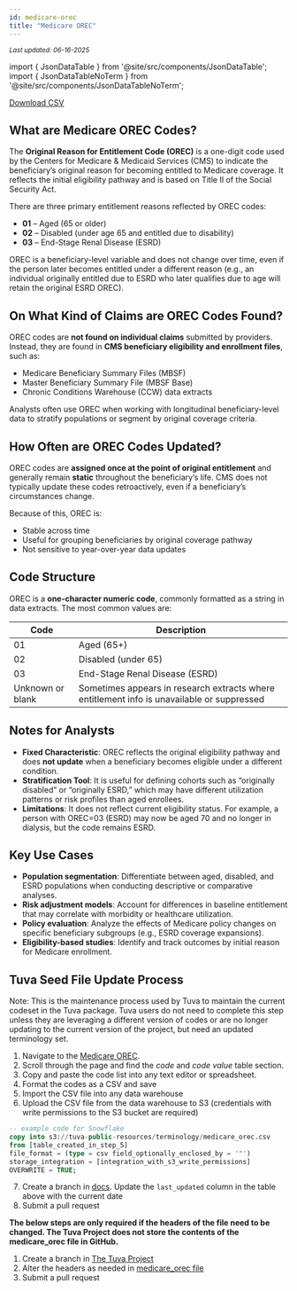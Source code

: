 ```yaml
---
id: medicare-orec
title: "Medicare OREC"
---
```

<div style={{ marginTop: "-2rem", marginBottom: "1.5rem" }}>
  <small><em>Last updated: 06-16-2025</em></small>
</div>

import { JsonDataTable } from '@site/src/components/JsonDataTable';
import { JsonDataTableNoTerm } from '@site/src/components/JsonDataTableNoTerm';

<JsonDataTableNoTerm  jsonPath="nodes.seed\.the_tuva_project\.terminology__medicare_orec.columns" />

<a href="https://tuva-public-resources.s3.amazonaws.com/versioned_terminology/latest/medicare_orec.csv_0_0_0.csv.gz">Download CSV</a>

## What are Medicare OREC Codes?

The **Original Reason for Entitlement Code (OREC)** is a one-digit code used by the Centers for Medicare & Medicaid Services (CMS) to indicate the beneficiary’s original reason for becoming entitled to Medicare coverage. It reflects the initial eligibility pathway and is based on Title II of the Social Security Act.

There are three primary entitlement reasons reflected by OREC codes:
- **01** – Aged (65 or older)
- **02** – Disabled (under age 65 and entitled due to disability)
- **03** – End-Stage Renal Disease (ESRD)

OREC is a beneficiary-level variable and does not change over time, even if the person later becomes entitled under a different reason (e.g., an individual originally entitled due to ESRD who later qualifies due to age will retain the original ESRD OREC).

## On What Kind of Claims are OREC Codes Found?

OREC codes are **not found on individual claims** submitted by providers. Instead, they are found in **CMS beneficiary eligibility and enrollment files**, such as:
- Medicare Beneficiary Summary Files (MBSF)
- Master Beneficiary Summary File (MBSF Base)
- Chronic Conditions Warehouse (CCW) data extracts

Analysts often use OREC when working with longitudinal beneficiary-level data to stratify populations or segment by original coverage criteria.

## How Often are OREC Codes Updated?

OREC codes are **assigned once at the point of original entitlement** and generally remain **static** throughout the beneficiary’s life. CMS does not typically update these codes retroactively, even if a beneficiary’s circumstances change.

Because of this, OREC is:
- Stable across time
- Useful for grouping beneficiaries by original coverage pathway
- Not sensitive to year-over-year data updates

## Code Structure

OREC is a **one-character numeric code**, commonly formatted as a string in data extracts. The most common values are:

| Code | Description                    |
|------|--------------------------------|
| 01   | Aged (65+)                     |
| 02   | Disabled (under 65)            |
| 03   | End-Stage Renal Disease (ESRD) |
| Unknown or blank | Sometimes appears in research extracts where entitlement info is unavailable or suppressed |

## Notes for Analysts

- **Fixed Characteristic**: OREC reflects the original eligibility pathway and does **not update** when a beneficiary becomes eligible under a different condition.
- **Stratification Tool**: It is useful for defining cohorts such as “originally disabled” or “originally ESRD,” which may have different utilization patterns or risk profiles than aged enrollees.
- **Limitations**: It does not reflect current eligibility status. For example, a person with OREC=03 (ESRD) may now be aged 70 and no longer in dialysis, but the code remains ESRD.

## Key Use Cases

- **Population segmentation**: Differentiate between aged, disabled, and ESRD populations when conducting descriptive or comparative analyses.
- **Risk adjustment models**: Account for differences in baseline entitlement that may correlate with morbidity or healthcare utilization.
- **Policy evaluation**: Analyze the effects of Medicare policy changes on specific beneficiary subgroups (e.g., ESRD coverage expansions).
- **Eligibility-based studies**: Identify and track outcomes by initial reason for Medicare enrollment.


## Tuva Seed File Update Process

Note: This is the maintenance process used by Tuva to maintain the current codeset in the Tuva package. Tuva users do not need to complete this step unless they are leveraging a different version of codes or are no longer updating to the current version of the project, but need an updated terminology set. 

1. Navigate to the [Medicare OREC](https://resdac.org/cms-data/variables/medicare-original-reason-entitlement-code-orec).
2. Scroll through the page and find the *code* and *code value* table section.    
3. Copy and paste the code list into any text editor or spreadsheet.
4. Format the codes as a CSV and save
5. Import the CSV file into any data warehouse
6. Upload the CSV file from the data warehouse to S3 (credentials with write permissions to the S3 bucket are required)
```sql
-- example code for Snowflake
copy into s3://tuva-public-resources/terminology/medicare_orec.csv
from [table_created_in_step_5]
file_format = (type = csv field_optionally_enclosed_by = '"')
storage_integration = [integration_with_s3_write_permissions]
OVERWRITE = TRUE;
```
7. Create a branch in [docs](https://github.com/tuva-health/docs).  Update the `last_updated` column in the table above with the current date
8. Submit a pull request

**The below steps are only required if the headers of the file need to be changed.  The Tuva Project does not store the contents
of the medicare_orec file in GitHub.**

1. Create a branch in [The Tuva Project](https://github.com/tuva-health/tuva)
2. Alter the headers as needed in [medicare_orec file](https://github.com/tuva-health/tuva/blob/main/seeds/terminology/terminology__medicare_orec.csv)
3. Submit a pull request

